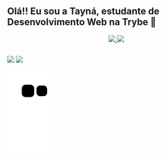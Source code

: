 ## Olá!! Eu sou a Tayná, estudante de Desenvolvimento Web na Trybe 🚀
<div align="center">
  <a href="https://github.com/Tayna-Silva-Macedo">
  <img height="180em" src="https://github-readme-stats.vercel.app/api?username=Tayna-Silva-Macedo&show_icons=true&theme=dracula&include_all_commits=true&count_private=true"/>
  <img height="180em" src="https://github-readme-stats.vercel.app/api/top-langs/?username=Tayna-Silva-Macedo&layout=compact&langs_count=7&theme=dracula"/>
</div>
  
  ##
 
<div> 
  <a href="https://www.instagram.com/tayna_macedo_/" target="_blank"><img src="https://img.shields.io/badge/-Instagram-%23E4405F?style=for-the-badge&logo=instagram&logoColor=white" target="_blank"></a>
  <a href="https://www.linkedin.com/in/tayna-macedo/" target="_blank"><img src="https://img.shields.io/badge/-LinkedIn-%230077B5?style=for-the-badge&logo=linkedin&logoColor=white" target="_blank"></a> 
 
  ![Snake animation](https://github.com/rafaballerini/rafaballerini/blob/output/github-contribution-grid-snake.svg)
 
</div>
